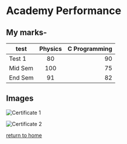 # Academy Performance

## My marks-

| test | Physics | C Programming |
| ------- |:-------:| -----:|
| Test 1 | 80 | 90 |
| Mid Sem | 100 | 75 |
| End Sem | 91 | 82 |

## Images

![Certificate 1](https://github.com/username/image.png)

![Certificate 2](https://www.pexels.com/photo/grey-and-white-short-fur-cat-104827/)

[return to home](./README.md)

